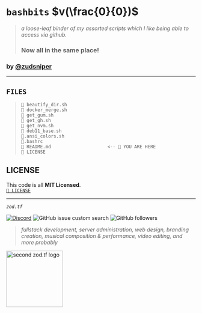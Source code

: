 # `bashbits` $v(\frac{0}{0})$
> _a loose-leaf binder of my assorted scripts which I like being able to access via github._  
> ### Now all in the same place!   
  
### by [@zudsniper](https://github.com/zudsniper)  

--- 

## `FILES`

> ```
> 📄 beautify_dir.sh   
> 📄 docker_merge.sh     
> 📄 get_gum.sh   
> 📄 get_gh.sh  
> 📄 get_nvm.sh                     
> 🧰 deb11_base.sh
> 🎨.ansi_colors.sh
> 🔧.bashrc   
> 💭 README.md                     <-- 📍 YOU ARE HERE  
> 📄 LICENSE    
> ```


## LICENSE
This code is all **MIT Licensed**.  
[`📄 LICENSE`](/LICENSE)  


<hr>

<i><code>zod.tf</code></i> 

[![Discord](https://img.shields.io/discord/974855479975100487?label=tf2%20discord)](https://discord.gg/zodtf)  ![GitHub issue custom search](https://img.shields.io/github/issues-search?color=114444&label=issues&query=involves%3Azudsniper)  ![GitHub followers](https://img.shields.io/github/followers/zudsniper?style=social)  

> _fullstack development, server administration, web design, branding creation, musical composition & performance, video editing, and more probably_   

<a href="https://zod.tf/"><img src="https://user-images.githubusercontent.com/16076573/222953031-03f44756-03bf-46b9-b66e-98d50dc013fc.png" alt="second zod.tf logo" width="150rem" style="max-width: 100%;"></a>


